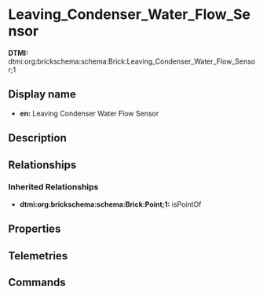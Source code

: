 # Leaving_Condenser_Water_Flow_Sensor
**DTMI:** dtmi:org:brickschema:schema:Brick:Leaving_Condenser_Water_Flow_Sensor;1
## Display name
- **en:** Leaving Condenser Water Flow Sensor
## Description
## Relationships
### Inherited Relationships
* **dtmi:org:brickschema:schema:Brick:Point;1:** isPointOf
## Properties
## Telemetries
## Commands
